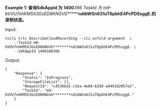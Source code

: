 **Example 1: 查询SdkAppId 为 1400***366 TaskId 为 m9-bVVU7nhKM5X3GsED6KNGVG********ndibWSn631uT6pbhE4PcPDSsggE.的录制状态。**



Input: 

```
tccli trtc DescribeCloudRecording --cli-unfold-argument  \
    --TaskId m9-bVVU7nhKM5X3GsED6KNGVG********ndibWSn631uT6pbhE4PcPDSsggE. \
    --SdkAppId 1400188366
```

Output: 
```
{
    "Response": {
        "Status": "InProgress",
        "StorageFileList": [],
        "RequestId": "c4536bd1-c3ea-4e84-b2dd-a8491d2057e2",
        "TaskId": "m9-bVVU7nhKM5X3GsED6KNGVG********ndibWSn631uT6pbhE4PcPDSsggE."
    }
}
```

